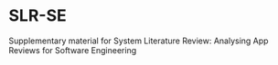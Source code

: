 # SLR-SE
Supplementary material for System Literature Review: Analysing App Reviews for Software Engineering
